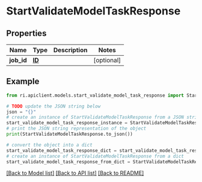 # StartValidateModelTaskResponse


## Properties

Name | Type | Description | Notes
------------ | ------------- | ------------- | -------------
**job_id** | [**ID**](ID.md) |  | [optional] 

## Example

```python
from ri.apiclient.models.start_validate_model_task_response import StartValidateModelTaskResponse

# TODO update the JSON string below
json = "{}"
# create an instance of StartValidateModelTaskResponse from a JSON string
start_validate_model_task_response_instance = StartValidateModelTaskResponse.from_json(json)
# print the JSON string representation of the object
print(StartValidateModelTaskResponse.to_json())

# convert the object into a dict
start_validate_model_task_response_dict = start_validate_model_task_response_instance.to_dict()
# create an instance of StartValidateModelTaskResponse from a dict
start_validate_model_task_response_from_dict = StartValidateModelTaskResponse.from_dict(start_validate_model_task_response_dict)
```
[[Back to Model list]](../README.md#documentation-for-models) [[Back to API list]](../README.md#documentation-for-api-endpoints) [[Back to README]](../README.md)

